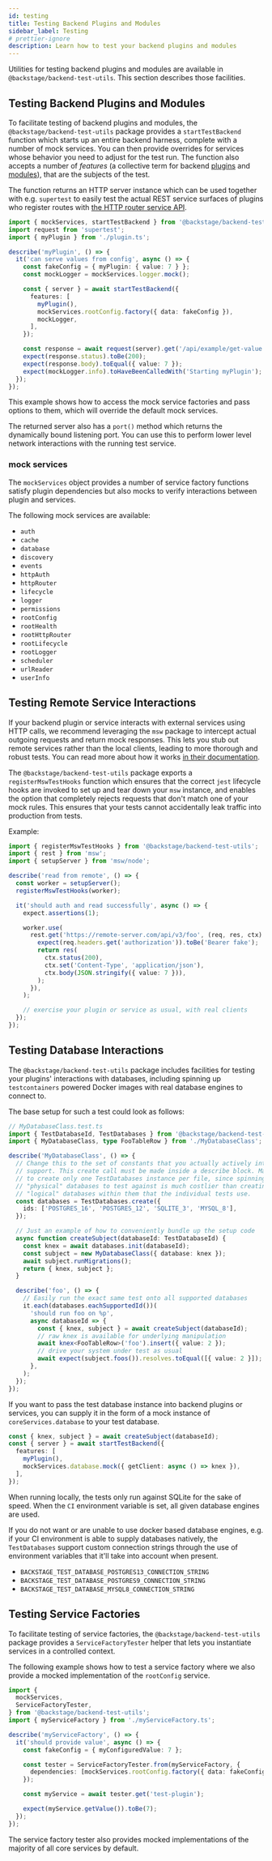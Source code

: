 ```yaml
---
id: testing
title: Testing Backend Plugins and Modules
sidebar_label: Testing
# prettier-ignore
description: Learn how to test your backend plugins and modules
---
```


Utilities for testing backend plugins and modules are available in
`@backstage/backend-test-utils`. This section describes those facilities.

## Testing Backend Plugins and Modules

To facilitate testing of backend plugins and modules, the
`@backstage/backend-test-utils` package provides a `startTestBackend` function
which starts up an entire backend harness, complete with a number of mock
services. You can then provide overrides for services whose behavior you need to
adjust for the test run. The function also accepts a number of _features_ (a
collective term for backend [plugins](../architecture/04-plugins.md) and
[modules](../architecture/06-modules.md)), that are the subjects of the test.

The function returns an HTTP server instance which can be used together with
e.g. `supertest` to easily test the actual REST service surfaces of plugins who
register routes with [the HTTP router service API](../core-services/01-index.md).

```ts
import { mockServices, startTestBackend } from '@backstage/backend-test-utils';
import request from 'supertest';
import { myPlugin } from './plugin.ts';

describe('myPlugin', () => {
  it('can serve values from config', async () => {
    const fakeConfig = { myPlugin: { value: 7 } };
    const mockLogger = mockServices.logger.mock();

    const { server } = await startTestBackend({
      features: [
        myPlugin(),
        mockServices.rootConfig.factory({ data: fakeConfig }),
        mockLogger,
      ],
    });

    const response = await request(server).get('/api/example/get-value');
    expect(response.status).toBe(200);
    expect(response.body).toEqual({ value: 7 });
    expect(mockLogger.info).toHaveBeenCalledWith('Starting myPlugin');
  });
});
```

This example shows how to access the mock service factories and
pass options to them, which will override the default mock services.

The returned server also has a `port()` method which returns the dynamically
bound listening port. You can use this to perform lower level network
interactions with the running test service.

### mock services

The `mockServices` object provides a number of service factory functions satisfy plugin dependencies but also mocks to verify interactions between plugin and services.

The following mock services are available:

- `auth`
- `cache`
- `database`
- `discovery`
- `events`
- `httpAuth`
- `httpRouter`
- `lifecycle`
- `logger`
- `permissions`
- `rootConfig`
- `rootHealth`
- `rootHttpRouter`
- `rootLifecycle`
- `rootLogger`
- `scheduler`
- `urlReader`
- `userInfo`

## Testing Remote Service Interactions

If your backend plugin or service interacts with external services using HTTP
calls, we recommend leveraging the `msw` package to intercept actual outgoing
requests and return mock responses. This lets you stub out remote services
rather than the local clients, leading to more thorough and robust tests. You
can read more about how it works [in their documentation](https://mswjs.io/).

The `@backstage/backend-test-utils` package exports a `registerMswTestHooks`
function which ensures that the correct `jest` lifecycle hooks are invoked to
set up and tear down your `msw` instance, and enables the option that completely
rejects requests that don't match one of your mock rules. This ensures that your
tests cannot accidentally leak traffic into production from tests.

Example:

```ts
import { registerMswTestHooks } from '@backstage/backend-test-utils';
import { rest } from 'msw';
import { setupServer } from 'msw/node';

describe('read from remote', () => {
  const worker = setupServer();
  registerMswTestHooks(worker);

  it('should auth and read successfully', async () => {
    expect.assertions(1);

    worker.use(
      rest.get('https://remote-server.com/api/v3/foo', (req, res, ctx) => {
        expect(req.headers.get('authorization')).toBe('Bearer fake');
        return res(
          ctx.status(200),
          ctx.set('Content-Type', 'application/json'),
          ctx.body(JSON.stringify({ value: 7 })),
        );
      }),
    );

    // exercise your plugin or service as usual, with real clients
  });
});
```

## Testing Database Interactions

The `@backstage/backend-test-utils` package includes facilities for testing your
plugins' interactions with databases, including spinning up `testcontainers`
powered Docker images with real database engines to connect to.

The base setup for such a test could look as follows:

```ts
// MyDatabaseClass.test.ts
import { TestDatabaseId, TestDatabases } from '@backstage/backend-test-utils';
import { MyDatabaseClass, type FooTableRow } from './MyDatabaseClass';

describe('MyDatabaseClass', () => {
  // Change this to the set of constants that you actually actively intend to
  // support. This create call must be made inside a describe block. Make sure
  // to create only one TestDatabases instance per file, since spinning up
  // "physical" databases to test against is much costlier than creating the
  // "logical" databases within them that the individual tests use.
  const databases = TestDatabases.create({
    ids: ['POSTGRES_16', 'POSTGRES_12', 'SQLITE_3', 'MYSQL_8'],
  });

  // Just an example of how to conveniently bundle up the setup code
  async function createSubject(databaseId: TestDatabaseId) {
    const knex = await databases.init(databaseId);
    const subject = new MyDatabaseClass({ database: knex });
    await subject.runMigrations();
    return { knex, subject };
  }

  describe('foo', () => {
    // Easily run the exact same test onto all supported databases
    it.each(databases.eachSupportedId())(
      'should run foo on %p',
      async databaseId => {
        const { knex, subject } = await createSubject(databaseId);
        // raw knex is available for underlying manipulation
        await knex<FooTableRow>('foo').insert({ value: 2 });
        // drive your system under test as usual
        await expect(subject.foos()).resolves.toEqual([{ value: 2 }]);
      },
    );
  });
});
```

If you want to pass the test database instance into backend plugins or services,
you can supply it in the form of a mock instance of `coreServices.database` to
your test database.

```ts
const { knex, subject } = await createSubject(databaseId);
const { server } = await startTestBackend({
  features: [
    myPlugin(),
    mockServices.database.mock({ getClient: async () => knex }),
  ],
});
```

When running locally, the tests only run against SQLite for the sake of speed.
When the `CI` environment variable is set, all given database engines are used.

If you do not want or are unable to use docker based database engines, e.g. if
your CI environment is able to supply databases natively, the `TestDatabases`
support custom connection strings through the use of environment variables that
it'll take into account when present.

- `BACKSTAGE_TEST_DATABASE_POSTGRES13_CONNECTION_STRING`
- `BACKSTAGE_TEST_DATABASE_POSTGRES9_CONNECTION_STRING`
- `BACKSTAGE_TEST_DATABASE_MYSQL8_CONNECTION_STRING`

## Testing Service Factories

To facilitate testing of service factories, the `@backstage/backend-test-utils`
package provides a `ServiceFactoryTester` helper that lets you instantiate services
in a controlled context.

The following example shows how to test a service factory where we also provide
a mocked implementation of the `rootConfig` service.

```ts
import {
  mockServices,
  ServiceFactoryTester,
} from '@backstage/backend-test-utils';
import { myServiceFactory } from './myServiceFactory.ts';

describe('myServiceFactory', () => {
  it('should provide value', async () => {
    const fakeConfig = { myConfiguredValue: 7 };

    const tester = ServiceFactoryTester.from(myServiceFactory, {
      dependencies: [mockServices.rootConfig.factory({ data: fakeConfig })],
    });

    const myService = await tester.get('test-plugin');

    expect(myService.getValue()).toBe(7);
  });
});
```

The service factory tester also provides mocked implementations of the majority
of all core services by default.
